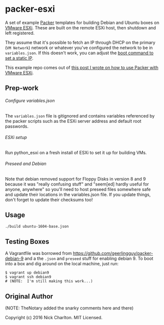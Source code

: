 # packer-esxi

A set of example [Packer][] templates for building Debian and Ubuntu boxes on
[VMware ESXi][]. These are built on the remote ESXi host, then shutdown and
left registered.

They assume that it's possible to fetch an IP through DHCP on the primary (`VM
Network`) network or whatever you've configured the network to be in `variables.json`.
If this doesn't work, you can adjust the [boot command to set a static IP][].

This example repo comes out of [this post I wrote on how to use Packer with
VMware ESXi][post].


## Prep-work

###### Configure variables.json
The `variables.json` file is gitignored and contains variables referenced by the packer scripts such as the ESXi server address and default root passwords.

###### ESXi setup
Run python_esxi on a fresh install of ESXi to set it up for building VMs.

###### Preseed and Debian
Note that debian removed support for Floppy Disks in version 8 and 9 because it was "really confusing stuff" and "seem[ed] hardly useful for anyone, anywhere" so you'll need to host preseed files somewhere safe and update their locations in the variables.json file.  If you update things, don't forget to update their checksums too!


## Usage

```sh
./build ubuntu-1604-base.json
```


## Testing Boxes

A Vagrantfile was borrowed from https://github.com/geerlingguy/packer-debian-9 and a the `.json` and `preseed` stuff for enabling debian 9.  To boot into a box and dig around on the local machine, just run:

```
$ vagrant up debian9
$ vagrant ssh debian9
# (NOTE:  I'm still making this work...)
```


## Original Author

(NOTE:  TheNotary added the snarky comments here and there)

Copyright (c) 2016 Nick Charlton. MIT Licensed.

[Packer]: https://packer.io
[VMware ESXi]: http://www.vmware.com/products/vsphere-hypervisor.html
[boxes]: https://github.com/nickcharlton/boxes
[boot command to set a static IP]: https://help.ubuntu.com/lts/installation-guide/armhf/apbs02.html
[post]: https://nickcharlton.net/posts/using-packer-esxi-6.html
